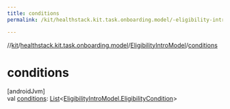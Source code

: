 ```yaml
---
title: conditions
permalink: /kit/healthstack.kit.task.onboarding.model/-eligibility-intro-model/conditions.html

---
```

//[kit](../../../index.html)/[healthstack.kit.task.onboarding.model](../index.html)/[EligibilityIntroModel](index.html)/[conditions](conditions.html)



# conditions



[androidJvm]\
val [conditions](conditions.html): [List](https://kotlinlang.org/api/latest/jvm/stdlib/kotlin.collections/-list/index.html)&lt;[EligibilityIntroModel.EligibilityCondition](-eligibility-condition/index.html)&gt;




